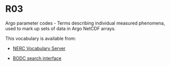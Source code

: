 # R03
Argo parameter codes - Terms describing individual measured phenomena, used to mark up sets of data in Argo NetCDF arrays.

This vocabulary is available from:

* [NERC Vocabulary Server](http://vocab.nerc.ac.uk/collection/R03/current/)

* [BODC search interface](https://www.bodc.ac.uk/resources/vocabularies/vocabulary_search/R03/)

